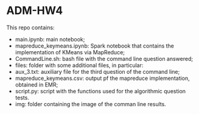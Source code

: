 # ADM-HW4

This repo contains:

- main.ipynb: main notebook;
- mapreduce_keymeans.ipynb: Spark notebook that contains the implementation of KMeans via MapReduce;
- CommandLine.sh: bash file with the command line question answered;
- files: folder with some additional files, in particular:
- aux_3.txt: auxiliary file for the third question of the command line;
- mapreduce_keymeans.csv: output pf the mapreduce implementation, obtained in EMR;
- script.py: script with the functions used for the algorithmic question tests.
- img: folder containing the image of the comman line results.
